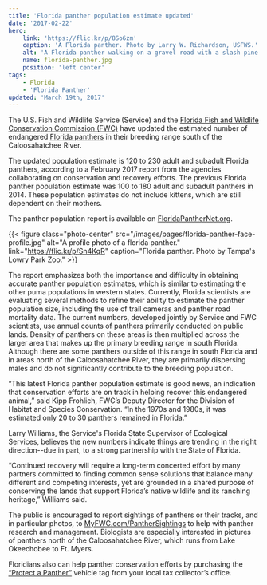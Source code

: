 ```yaml
---
title: 'Florida panther population estimate updated'
date: '2017-02-22'
hero:
    link: 'https://flic.kr/p/8So6zm'
    caption: 'A Florida panther. Photo by Larry W. Richardson, USFWS.'
    alt: 'A Florida panther walking on a gravel road with a slash pine forest in the background'
    name: florida-panther.jpg
    position: 'left center'
tags:
    - Florida
    - 'Florida Panther'
updated: 'March 19th, 2017'
---
```


The U.S. Fish and Wildlife Service (Service) and the [Florida Fish and Wildlife Conservation Commission (FWC)](http://myfwc.com/) have updated the estimated number of endangered [Florida panthers](/wildlife/mammals/florida-panther/) in their breeding range south of the Caloosahatchee River.

The updated population estimate is 120 to 230 adult and subadult Florida panthers, according to a February 2017 report from the agencies collaborating on conservation and recovery efforts. The previous Florida panther population estimate was 100 to 180 adult and subadult panthers in 2014. These population estimates do not include kittens, which are still dependent on their mothers.

The panther population report is available on [FloridaPantherNet.org](http://www.floridapanthernet.org/).

{{< figure class="photo-center" src="/images/pages/florida-panther-face-profile.jpg" alt="A profile photo of a florida panther." link="https://flic.kr/p/Sn4KqR" caption="Florida panther. Photo by Tampa's Lowry Park Zoo." >}}

The report emphasizes both the importance and difficulty in obtaining accurate panther population estimates, which is similar to estimating the other puma populations in western states. Currently, Florida scientists are evaluating several methods to refine their ability to estimate the panther population size, including the use of trail cameras and panther road mortality data. The current numbers, developed jointly by Service and FWC scientists, use annual counts of panthers primarily conducted on public lands. Density of panthers on these areas is then multiplied across the larger area that makes up the primary breeding range in south Florida. Although there are some panthers outside of this range in south Florida and in areas north of the Caloosahatchee River, they are primarily dispersing males and do not significantly contribute to the breeding population.

“This latest Florida panther population estimate is good news, an indication that conservation efforts are on track in helping recover this endangered animal,” said Kipp Frohlich, FWC’s Deputy Director for the Division of Habitat and Species Conservation. “In the 1970s and 1980s, it was estimated only 20 to 30 panthers remained in Florida.”

Larry Williams, the Service's Florida State Supervisor of Ecological Services, believes the new numbers indicate things are trending in the right direction--due in part, to a strong partnership with the State of Florida.

“Continued recovery will require a long-term concerted effort by many partners committed to finding common sense solutions that balance many different and competing interests, yet are grounded in a shared purpose of conserving the lands that support Florida’s native wildlife and its ranching heritage,” Williams said.

The public is encouraged to report sightings of panthers or their tracks, and in particular photos, to [MyFWC.com/PantherSightings](https://publictemp.myfwc.com/HSC/PantherSightings/Default.aspx) to help with panther research and management. Biologists are especially interested in pictures of panthers north of the Caloosahatchee River, which runs from Lake Okeechobee to Ft. Myers.

Floridians also can help panther conservation efforts by purchasing the [“Protect a Panther”](http://www.buyaplate.com/Protect%20The%20Panther) vehicle tag from your local tax collector’s office.
